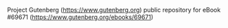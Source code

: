 Project Gutenberg (https://www.gutenberg.org) public repository for
eBook #69671 (https://www.gutenberg.org/ebooks/69671)
